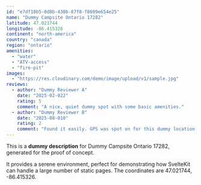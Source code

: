 ```yaml
---
id: "e7df18b5-0d8b-430b-87f8-f8699e654e25"
name: "Dummy Campsite Ontario 17282"
latitude: 47.021744
longitude: -86.415326
continent: "north-america"
country: "canada"
region: "ontario"
amenities:
  - "water"
  - "ATV-access"
  - "fire-pit"
images:
  - "https://res.cloudinary.com/demo/image/upload/v1/sample.jpg"
reviews:
  - author: "Dummy Reviewer A"
    date: "2025-02-022"
    rating: 5
    comment: "A nice, quiet dummy spot with some basic amenities."
  - author: "Dummy Reviewer B"
    date: "2025-08-010"
    rating: 2
    comment: "Found it easily. GPS was spot on for this dummy location."
---
```


This is a **dummy description** for Dummy Campsite Ontario 17282, generated for the proof of concept.

It provides a serene environment, perfect for demonstrating how SvelteKit can handle a large number of static pages. The coordinates are 47.021744, -86.415326.
